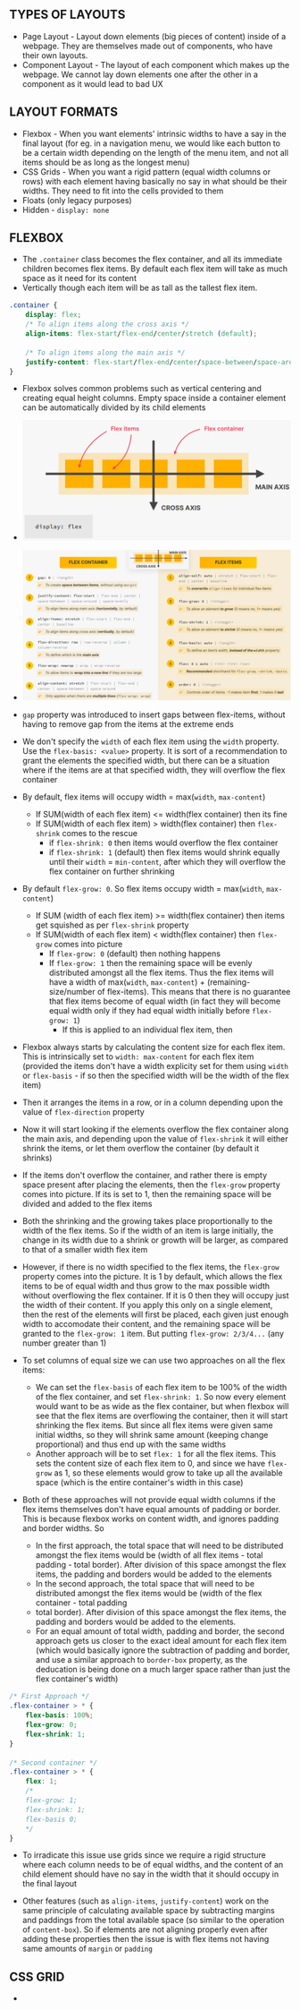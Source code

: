 ## TYPES OF LAYOUTS

- Page Layout - Layout down elements (big pieces of content) inside of a webpage. They are themselves made out of components, who have their own layouts.
- Component Layout - The layout of each component which makes up the webpage. We cannot lay down elements one after the other in a component as it would lead to bad UX

## LAYOUT FORMATS

- Flexbox - When you want elements' intrinsic widths to have a say in the final
layout (for eg. in a navigation menu, we would like each button to be a certain
width depending on the length of the menu item, and not all items should be as
long as the longest menu)
- CSS Grids - When you want a rigid pattern (equal width columns or rows) with
each element having basically no say in what should be their widths. They need 
to fit into the cells provided to them
- Floats (only legacy purposes)
- Hidden - `display: none`

## FLEXBOX

- The `.container` class becomes the flex container, and all its immediate
children becomes flex items. By default each flex item will take as much space
as it need for its content
- Vertically though each item will be as tall as the tallest flex item.  
```css
.container {
    display: flex;
    /* To align items along the cross axis */
    align-items: flex-start/flex-end/center/stretch (default);

    /* To align items along the main axis */
    justify-content: flex-start/flex-end/center/space-between/space-around;
}
```

- Flexbox solves common problems such as vertical centering and creating equal
height columns. Empty space inside a container element can be automatically
divided by its child elements
- ![Flexbox](./images/flexbox.png)
- ![Flexbox Properties](./images/flexbox-properties.png)

- `gap` property was introduced to insert gaps between flex-items, without
having to remove gap from the items at the extreme ends

- We don't specify the `width` of each flex item using the `width` property. Use
the `flex-basis: <value>` property. It is sort of a recommendation to grant the
elements the specified width, but there can be a situation where if the items
are at that specified width, they will overflow the flex container

- By default, flex items will occupy width = max(`width`, `max-content`)
    - If SUM(width of each flex item) <= width(flex container) then its fine
    - If SUM(width of each flex item) > width(flex container) then `flex-shrink`
    comes to the rescue
        - if `flex-shrink: 0` then items would overflow the flex container
        - if `flex-shrink: 1` (default) then flex items would shrink equally
        until their `width` = `min-content`, after which they will overflow the
        flex container on further shrinking

- By default `flex-grow: 0`. So flex items occupy width = max(`width`, 
`max-content`)
    - If SUM (width of each flex item) >= width(flex container) then items get
    squished as per `flex-shrink` property
    - If SUM(width of each flex item) < width(flex container) then `flex-grow`
    comes into picture
        - If `flex-grow: 0` (default) then nothing happens
        - If `flex-grow: 1` then the remaining space will be evenly distributed
        amongst all the flex items. Thus the flex items will have a width of
        max(`width`, `max-content`) + (remaining-size/number of flex-items). 
        This means that there is no guarantee that flex items become of equal
        width (in fact they will become equal width only if they had equal width
        initially before `flex-grow: 1`)
            - If this is applied to an individual flex item, then 

- Flexbox always starts by calculating the content size for each flex item. This
is intrinsically set to `width: max-content` for each flex item (provided the
items don't have a width explicity set for them using `width` or `flex-basis` -
if so then the specified width will be the width of the flex item)
- Then it arranges the items in a row, or in a column depending upon the value
of `flex-direction` property
- Now it will start looking if the elements overflow the flex container along
the main axis, and depending upon the value of `flex-shrink` it will either
shrink the items, or let them overflow the container (by default it shrinks)
- If the items don't overflow the container, and rather there is empty space
present after placing the elements, then the `flex-grow` property comes into
picture. If its is set to 1, then the remaining space will be divided and added
to the flex items
- Both the shrinking and the growing takes place proportionally to the width of
the flex items. So if the width of an item is large initially, the change in its
width due to a shrink or growth will be larger, as compared to that of a smaller
width flex item


- However, if there is no width specified to the flex items, the `flex-grow`
property comes into the picture. It is 1 by default, which allows the flex items
to be of equal width and thus grow to the max possible width without overflowing
the flex container. If it is 0 then they will occupy just the width of their
content. If you apply this only on a single element, then the rest of the
elements will first be placed, each given just enough width to accomodate their
content, and the remaining space will be granted to the `flex-grow: 1` item. But
putting `flex-grow: 2/3/4...` (any number greater than 1) 

- To set columns of equal size we can use two approaches on all the flex items:
    - We can set the `flex-basis` of each flex item to be 100% of the width of
    the flex container, and set `flex-shrink: 1`. So now every element would
    want to be as wide as the flex container, but when flexbox will see that the
    flex items are overflowing the container, then it will start shrinking the
    flex items. But since all flex items were given same initial widths, so they
    will shrink same amount (keeping change proportional) and thus end up with
    the same widths
    - Another approach will be to set `flex: 1` for all the flex items. This
    sets the content size of each flex item to 0, and since we have `flex-grow`
    as 1, so these elements would grow to take up all the available space (which
    is the entire container's width in this case)
- Both of these approaches will not provide equal width columns if the flex
items themselves don't have equal amounts of padding or border. This is because
flexbox works on content width, and ignores padding and border widths. So
    - In the first approach, the total space that will need to be distributed
    amongst the flex items would be (width of all flex items - total padding -
    total border). After division of this space amongst the flex items, the
    padding and borders would be added to the elements
    - In the second approach, the total space that will need to be distributed
    amongst the flex items would be (width of the flex container - total padding
    - total border). After division of this space amongst the flex items, the
    padding and borders would be added to the elements.
    - For an equal amount of total width, padding and border, the second
    approach gets us closer to the exact ideal amount for each flex item (which
    would basically ignore the subtraction of padding and border, and use a
    similar approach to `border-box` property, as the deducation is being done
    on a much larger space rather than just the flex container's width)
```css
/* First Approach */
.flex-container > * {
    flex-basis: 100%;
    flex-grow: 0;
    flex-shrink: 1;
}

/* Second container */
.flex-container > * {
    flex: 1;
    /*
    flex-grow: 1;
    flex-shrink: 1;
    flex-basis 0;
    */
}
```
- To irradicate this issue use grids since we require a rigid structure where
each column needs to be of equal widths, and the content of an child element
should have no say in the width that it should occupy in the final layout

- Other features (such as `align-items`, `justify-content`) work on the same
principle of calculating available space by subtracting margins and paddings
from the total available space (so similar to the operation of `content-box`).
So if elements are not aligning properly even after adding these properties then
the issue is with flex items not having same amounts of `margin` or `padding`

## CSS GRID

- 
